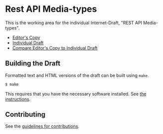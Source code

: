 # Rest API Media-types

This is the working area for the individual Internet-Draft, "REST API Media-types".

* [Editor's Copy](https://ietf-wg-httpapi.github.io/mediatypes/#go.draft-ietf-httpapi-rest-api-mediatypes.html)
* [Individual Draft](https://tools.ietf.org/html/mediatypes)
* [Compare Editor's Copy to Individual Draft](https://ietf-wg-httpapi.github.io/mediatypes/#go.draft-ietf-httpapi-rest-api-mediatypes.diff)

## Building the Draft

Formatted text and HTML versions of the draft can be built using `make`.

```sh
$ make
```

This requires that you have the necessary software installed.  See
[the instructions](https://github.com/martinthomson/i-d-template/blob/master/doc/SETUP.md).


## Contributing

See the
[guidelines for contributions](https://github.com/ietf-wg-httpapi/mediatypes/blob/master/CONTRIBUTING.md).
